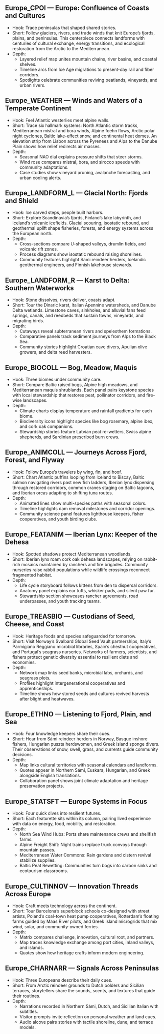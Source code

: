 ## Europe_CPOI — Europe: Confluence of Coasts and Cultures
- Hook: Trace peninsulas that shaped shared stories.
- Short: Follow glaciers, rivers, and trade winds that knit Europe’s fjords, plains, and peninsulas. This centerpiece connects landforms with centuries of cultural exchange, energy transitions, and ecological restoration from the Arctic to the Mediterranean.
- Depth:
  - Layered relief map unites mountain chains, river basins, and coastal shelves.
  - Timeline arcs from Ice Age migrations to present-day rail and fiber corridors.
  - Spotlights celebrate communities reviving peatlands, vineyards, and urban rivers.

## Europe_WEATHER — Winds and Waters of a Temperate Continent
- Hook: Feel Atlantic westerlies meet alpine walls.
- Short: Trace six hallmark systems: North Atlantic storm tracks, Mediterranean mistral and bora winds, Alpine foehn flows, Arctic polar night cyclones, Baltic lake-effect snow, and continental heat domes. An elevation strip from Lisbon across the Pyrenees and Alps to the Danube Plain shows how relief redirects air masses.
- Depth:
  - Seasonal NAO dial explains pressure shifts that steer storms.
  - Wind rose compares mistral, bora, and sirocco speeds with community adaptations.
  - Case studies show vineyard pruning, avalanche forecasting, and urban cooling alerts.

## Europe_LANDFORM_L — Glacial North: Fjords and Shield
- Hook: Ice carved steps, people built harbors.
- Short: Explore Scandinavia’s fjords, Finland’s lake labyrinth, and Iceland’s volcanic icefields. Glacial scouring, isostatic rebound, and geothermal uplift shape fisheries, forests, and energy systems across the European north.
- Depth:
  - Cross-sections compare U-shaped valleys, drumlin fields, and volcanic rift zones.
  - Process diagrams show isostatic rebound raising shorelines.
  - Community features highlight Sami reindeer herders, Icelandic geothermal engineers, and Finnish lakehouse stewards.

## Europe_LANDFORM_R — Karst to Delta: Southern Waterworks
- Hook: Stone dissolves, rivers deliver, coasts adapt.
- Short: Tour the Dinaric karst, Italian Apennine watersheds, and Danube Delta wetlands. Limestone caves, sinkholes, and alluvial fans feed springs, canals, and reedbeds that sustain towns, vineyards, and migrating birds.
- Depth:
  - Cutaways reveal subterranean rivers and speleothem formations.
  - Comparative panels track sediment journeys from Alps to the Black Sea.
  - Community stories highlight Croatian cave divers, Apulian olive growers, and delta reed harvesters.

## Europe_BIOCOLL — Bog, Meadow, Maquis
- Hook: Three biomes under community care.
- Short: Compare Baltic raised bogs, Alpine high meadows, and Mediterranean maquis shrublands. Each panel pairs keystone species with local stewardship that restores peat, pollinator corridors, and fire-wise landscapes.
- Depth:
  - Climate charts display temperature and rainfall gradients for each biome.
  - Biodiversity icons highlight species like bog rosemary, alpine ibex, and cork oak companions.
  - Stewardship stories feature Latvian peat re-wetters, Swiss alpine shepherds, and Sardinian prescribed burn crews.

## Europe_ANIMCOLL — Journeys Across Fjord, Forest, and Flyway
- Hook: Follow Europe’s travelers by wing, fin, and hoof.
- Short: Chart Atlantic puffins looping from Iceland to Biscay, Baltic salmon navigating rivers past new fish ladders, Iberian lynx dispersing through restored corridors, common cranes staging on Baltic lagoons, and Iberian orcas adapting to shifting tuna routes.
- Depth:
  - Animated lines show multi-species paths with seasonal colors.
  - Timeline highlights dam removal milestones and corridor openings.
  - Community science panel features lighthouse keepers, fisher cooperatives, and youth birding clubs.

## Europe_FEATANIM — Iberian Lynx: Keeper of the Dehesa
- Hook: Spotted shadows protect Mediterranean woodlands.
- Short: Iberian lynx roam cork oak dehesa landscapes, relying on rabbit-rich mosaics maintained by ranchers and fire brigades. Community nurseries raise rabbit populations while wildlife crossings reconnect fragmented habitat.
- Depth:
  - Life cycle storyboard follows kittens from den to dispersal corridors.
  - Anatomy panel explains ear tufts, whisker pads, and silent paw fur.
  - Stewardship section showcases rancher agreements, road underpasses, and youth tracking teams.

## Europe_TREASBIO — Custodians of Seed, Cheese, and Coast
- Hook: Heritage foods and species safeguarded for tomorrow.
- Short: Visit Norway’s Svalbard Global Seed Vault partnerships, Italy’s Parmigiano Reggiano microbial libraries, Spain’s chestnut cooperatives, and Portugal’s seagrass nurseries. Networks of farmers, scientists, and fishers protect genetic diversity essential to resilient diets and economies.
- Depth:
  - Network map links seed banks, microbial labs, orchards, and seagrass plots.
  - Profiles highlight intergenerational cooperatives and apprenticeships.
  - Timeline shows how stored seeds and cultures revived harvests after blight and heatwaves.

## Europe_ETHNO — Listening to Fjord, Plain, and Sea
- Hook: Four knowledge keepers share their cues.
- Short: Hear from Sámi reindeer herders in Norway, Basque inshore fishers, Hungarian puszta herdswomen, and Greek island sponge divers. Their observations of snow, swell, grass, and currents guide community decisions.
- Depth:
  - Map links cultural territories with seasonal calendars and landforms.
  - Quotes appear in Northern Sámi, Euskara, Hungarian, and Greek alongside English translations.
  - Collaboration panel shows joint climate adaptation and heritage preservation projects.

## Europe_STATSFT — Europe Systems in Focus
- Hook: Four quick dives into resilient futures.
- Short: Each featurette sits within its column, pairing lived experience with data on energy, food, mobility, and restoration.
- Depth:
  - North Sea Wind Hubs: Ports share maintenance crews and shellfish farms.
  - Alpine Freight Shift: Night trains replace truck convoys through mountain passes.
  - Mediterranean Water Commons: Rain gardens and cistern revival stabilize supplies.
  - Baltic Peat Rewetting: Communities turn bogs into carbon sinks and ecotourism classrooms.

## Europe_CULTINNOV — Innovation Threads Across Europe
- Hook: Craft meets technology across the continent.
- Short: Tour Barcelona’s superblock schools co-designed with street artists, Poland’s coal-town heat pump cooperatives, Rotterdam’s floating farms guided by Maas River pilots, and Greek island microgrids that mix wind, solar, and community-owned ferries.
- Depth:
  - Matrix compares challenge, innovation, cultural root, and partners.
  - Map traces knowledge exchange among port cities, inland valleys, and islands.
  - Quotes show how heritage crafts inform modern engineering.

## Europe_CHARNARR — Signals Across Peninsulas
- Hook: Three Europeans describe their daily cues.
- Short: From Arctic reindeer grounds to Dutch polders and Sicilian terraces, storytellers share the sounds, scents, and textures that guide their routines.
- Depth:
  - Narrations recorded in Northern Sámi, Dutch, and Sicilian Italian with subtitles.
  - Visitor prompts invite reflection on personal weather and land cues.
  - Audio alcove pairs stories with tactile shoreline, dune, and terrace models.
